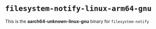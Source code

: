 # `filesystem-notify-linux-arm64-gnu`

This is the **aarch64-unknown-linux-gnu** binary for `filesystem-notify`
